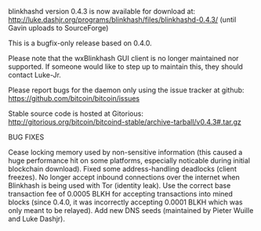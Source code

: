 blinkhashd version 0.4.3 is now available for download at:
http://luke.dashjr.org/programs/blinkhash/files/blinkhashd-0.4.3/ (until Gavin uploads to SourceForge)

This is a bugfix-only release based on 0.4.0.

Please note that the wxBlinkhash GUI client is no longer maintained nor supported. If someone would like to step up to maintain this, they should contact Luke-Jr.

Please report bugs for the daemon only using the issue tracker at github:
https://github.com/bitcoin/bitcoin/issues

Stable source code is hosted at Gitorious:
http://gitorious.org/bitcoin/bitcoind-stable/archive-tarball/v0.4.3#.tar.gz

BUG FIXES

Cease locking memory used by non-sensitive information (this caused a huge performance hit on some platforms, especially noticable during initial blockchain download).
Fixed some address-handling deadlocks (client freezes).
No longer accept inbound connections over the internet when Blinkhash is being used with Tor (identity leak).
Use the correct base transaction fee of 0.0005 BLKH for accepting transactions into mined blocks (since 0.4.0, it was incorrectly accepting 0.0001 BLKH which was only meant to be relayed).
Add new DNS seeds (maintained by Pieter Wuille and Luke Dashjr).

